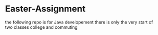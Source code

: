 # Easter-Assignment
the following repo is for Java developement
there is only the very start of two classes
college and commuting 
